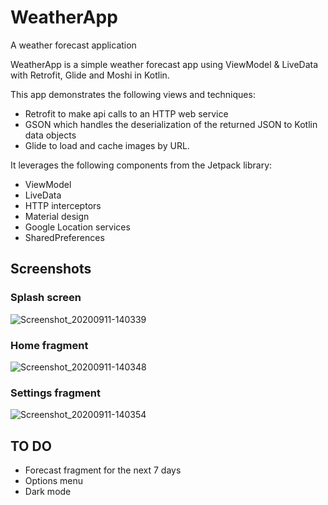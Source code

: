 # WeatherApp
A weather forecast application

WeatherApp is a simple weather forecast app using ViewModel & LiveData with Retrofit, Glide and Moshi in Kotlin.

This app demonstrates the following views and techniques:

* Retrofit to make api calls to an HTTP web service
* GSON which handles the deserialization of the returned JSON to Kotlin data objects
* Glide to load and cache images by URL.
 

It leverages the following components from the Jetpack library:

* ViewModel
* LiveData
* HTTP interceptors
* Material design
* Google Location services
* SharedPreferences

## Screenshots
### Splash screen
![Screenshot_20200911-140339](https://user-images.githubusercontent.com/59525449/92931481-cdbe2c00-f443-11ea-8de5-d40da1523f68.png)

### Home fragment
![Screenshot_20200911-140348](https://user-images.githubusercontent.com/59525449/92931539-e3cbec80-f443-11ea-8a91-9b5e1343cf1b.png)

### Settings fragment
![Screenshot_20200911-140354](https://user-images.githubusercontent.com/59525449/92931551-e9293700-f443-11ea-8747-704d09c0999c.png)



## TO DO
* Forecast fragment for the next 7 days
* Options menu
* Dark mode 
